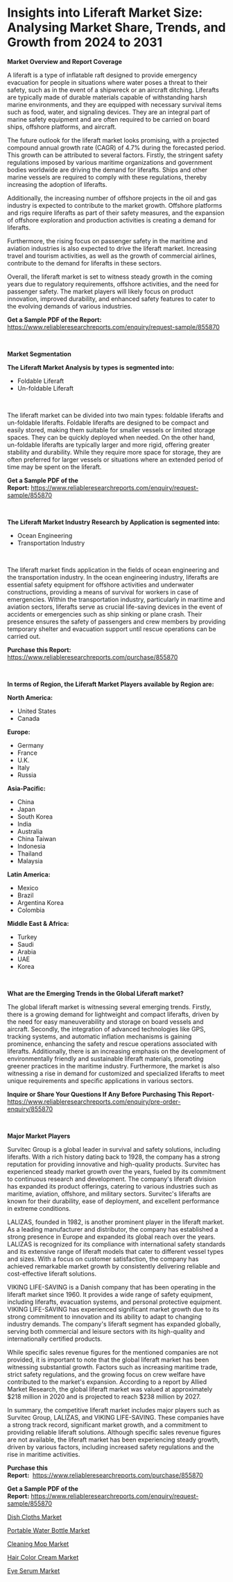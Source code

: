 <p><h1>Insights into Liferaft Market Size: Analysing Market Share, Trends, and Growth from 2024 to 2031</h1></p><p><strong>Market Overview and Report Coverage</strong></p>
<p><p>A liferaft is a type of inflatable raft designed to provide emergency evacuation for people in situations where water poses a threat to their safety, such as in the event of a shipwreck or an aircraft ditching. Liferafts are typically made of durable materials capable of withstanding harsh marine environments, and they are equipped with necessary survival items such as food, water, and signaling devices. They are an integral part of marine safety equipment and are often required to be carried on board ships, offshore platforms, and aircraft.</p><p>The future outlook for the liferaft market looks promising, with a projected compound annual growth rate (CAGR) of 4.7% during the forecasted period. This growth can be attributed to several factors. Firstly, the stringent safety regulations imposed by various maritime organizations and government bodies worldwide are driving the demand for liferafts. Ships and other marine vessels are required to comply with these regulations, thereby increasing the adoption of liferafts.</p><p>Additionally, the increasing number of offshore projects in the oil and gas industry is expected to contribute to the market growth. Offshore platforms and rigs require liferafts as part of their safety measures, and the expansion of offshore exploration and production activities is creating a demand for liferafts.</p><p>Furthermore, the rising focus on passenger safety in the maritime and aviation industries is also expected to drive the liferaft market. Increasing travel and tourism activities, as well as the growth of commercial airlines, contribute to the demand for liferafts in these sectors.</p><p>Overall, the liferaft market is set to witness steady growth in the coming years due to regulatory requirements, offshore activities, and the need for passenger safety. The market players will likely focus on product innovation, improved durability, and enhanced safety features to cater to the evolving demands of various industries.</p></p>
<p><strong>Get a Sample PDF of the Report:</strong> <a href="https://www.reliableresearchreports.com/enquiry/request-sample/855870">https://www.reliableresearchreports.com/enquiry/request-sample/855870</a></p>
<p>&nbsp;</p>
<p><strong>Market Segmentation</strong></p>
<p><strong>The Liferaft Market Analysis by types is segmented into:</strong></p>
<p><ul><li>Foldable Liferaft</li><li>Un-foldable Liferaft</li></ul></p>
<p>&nbsp;</p>
<p><p>The liferaft market can be divided into two main types: foldable liferafts and un-foldable liferafts. Foldable liferafts are designed to be compact and easily stored, making them suitable for smaller vessels or limited storage spaces. They can be quickly deployed when needed. On the other hand, un-foldable liferafts are typically larger and more rigid, offering greater stability and durability. While they require more space for storage, they are often preferred for larger vessels or situations where an extended period of time may be spent on the liferaft.</p></p>
<p><strong>Get a Sample PDF of the Report:</strong>&nbsp;<a href="https://www.reliableresearchreports.com/enquiry/request-sample/855870">https://www.reliableresearchreports.com/enquiry/request-sample/855870</a></p>
<p>&nbsp;</p>
<p><strong>The Liferaft Market Industry Research by Application is segmented into:</strong></p>
<p><ul><li>Ocean Engineering</li><li>Transportation Industry</li></ul></p>
<p>&nbsp;</p>
<p><p>The liferaft market finds application in the fields of ocean engineering and the transportation industry. In the ocean engineering industry, liferafts are essential safety equipment for offshore activities and underwater constructions, providing a means of survival for workers in case of emergencies. Within the transportation industry, particularly in maritime and aviation sectors, liferafts serve as crucial life-saving devices in the event of accidents or emergencies such as ship sinking or plane crash. Their presence ensures the safety of passengers and crew members by providing temporary shelter and evacuation support until rescue operations can be carried out.</p></p>
<p><strong>Purchase this Report:</strong>&nbsp; <a href="https://www.reliableresearchreports.com/purchase/855870">https://www.reliableresearchreports.com/purchase/855870</a></p>
<p>&nbsp;</p>
<p><strong>In terms of Region, the Liferaft Market Players available by Region are:</strong></p>
<p>
    <p> <strong> North America: </strong>
        <ul>
            <li>United States</li>
            <li>Canada</li>
        </ul>
        </p> 
    <p> <strong> Europe: </strong>
        <ul>
            <li>Germany</li>
            <li>France</li>
            <li>U.K.</li>
            <li>Italy</li>
            <li>Russia</li>
        </ul>
        </p> 
    <p> <strong> Asia-Pacific: </strong>
        <ul>
            <li>China</li>
            <li>Japan</li>
            <li>South Korea</li>
            <li>India</li>
            <li>Australia</li>
            <li>China Taiwan</li>
            <li>Indonesia</li>
            <li>Thailand</li>
            <li>Malaysia</li>
        </ul>
        </p> 
    <p> <strong> Latin America: </strong>
        <ul>
            <li>Mexico</li>
            <li>Brazil</li>
            <li>Argentina Korea</li>
            <li>Colombia</li>
        </ul>
        </p> 
    <p> <strong> Middle East & Africa: </strong>
        <ul>
            <li>Turkey</li>
            <li>Saudi</li>
            <li>Arabia</li>
            <li>UAE</li>
            <li>Korea</li>
        </ul>
    </p>
    </p>
<p>&nbsp;</p>
<p><strong>What are the Emerging Trends in the Global Liferaft market?</strong></p>
<p><p>The global liferaft market is witnessing several emerging trends. Firstly, there is a growing demand for lightweight and compact liferafts, driven by the need for easy maneuverability and storage on board vessels and aircraft. Secondly, the integration of advanced technologies like GPS, tracking systems, and automatic inflation mechanisms is gaining prominence, enhancing the safety and rescue operations associated with liferafts. Additionally, there is an increasing emphasis on the development of environmentally friendly and sustainable liferaft materials, promoting greener practices in the maritime industry. Furthermore, the market is also witnessing a rise in demand for customized and specialized liferafts to meet unique requirements and specific applications in various sectors.</p></p>
<p><strong>Inquire or Share Your Questions If Any Before Purchasing This Report</strong>- <a href="https://www.reliableresearchreports.com/enquiry/pre-order-enquiry/855870">https://www.reliableresearchreports.com/enquiry/pre-order-enquiry/855870</a></p>
<p>&nbsp;</p>
<p><strong>Major Market Players</strong></p>
<p><p>Survitec Group is a global leader in survival and safety solutions, including liferafts. With a rich history dating back to 1928, the company has a strong reputation for providing innovative and high-quality products. Survitec has experienced steady market growth over the years, fueled by its commitment to continuous research and development. The company's liferaft division has expanded its product offerings, catering to various industries such as maritime, aviation, offshore, and military sectors. Survitec's liferafts are known for their durability, ease of deployment, and excellent performance in extreme conditions.</p><p>LALIZAS, founded in 1982, is another prominent player in the liferaft market. As a leading manufacturer and distributor, the company has established a strong presence in Europe and expanded its global reach over the years. LALIZAS is recognized for its compliance with international safety standards and its extensive range of liferaft models that cater to different vessel types and sizes. With a focus on customer satisfaction, the company has achieved remarkable market growth by consistently delivering reliable and cost-effective liferaft solutions.</p><p>VIKING LIFE-SAVING is a Danish company that has been operating in the liferaft market since 1960. It provides a wide range of safety equipment, including liferafts, evacuation systems, and personal protective equipment. VIKING LIFE-SAVING has experienced significant market growth due to its strong commitment to innovation and its ability to adapt to changing industry demands. The company's liferaft segment has expanded globally, serving both commercial and leisure sectors with its high-quality and internationally certified products.</p><p>While specific sales revenue figures for the mentioned companies are not provided, it is important to note that the global liferaft market has been witnessing substantial growth. Factors such as increasing maritime trade, strict safety regulations, and the growing focus on crew welfare have contributed to the market's expansion. According to a report by Allied Market Research, the global liferaft market was valued at approximately $218 million in 2020 and is projected to reach $238 million by 2027.</p><p>In summary, the competitive liferaft market includes major players such as Survitec Group, LALIZAS, and VIKING LIFE-SAVING. These companies have a strong track record, significant market growth, and a commitment to providing reliable liferaft solutions. Although specific sales revenue figures are not available, the liferaft market has been experiencing steady growth, driven by various factors, including increased safety regulations and the rise in maritime activities.</p></p>
<p><strong>Purchase this Report:</strong>&nbsp;&nbsp;<a href="https://www.reliableresearchreports.com/purchase/855870">https://www.reliableresearchreports.com/purchase/855870</a></p>
<p></p>
<p><strong>Get a Sample PDF of the Report:</strong>&nbsp;<a href="https://www.reliableresearchreports.com/enquiry/request-sample/855870">https://www.reliableresearchreports.com/enquiry/request-sample/855870</a></p>
<p><p><a href="https://github.com/gshchiplitsov/Market-Research-Report-List-2/blob/main/dish-cloths-market.md">Dish Cloths Market</a></p><p><a href="https://github.com/rahu1503/Market-Research-Report-List-2/blob/main/portable-water-bottle-market.md">Portable Water Bottle Market</a></p><p><a href="https://github.com/rahu1502/Market-Research-Report-List-2/blob/main/cleaning-mop-market.md">Cleaning Mop Market</a></p><p><a href="https://github.com/rahu1505/Market-Research-Report-List-2/blob/main/hair-color-cream-market.md">Hair Color Cream Market</a></p><p><a href="https://github.com/rahu1501/Market-Research-Report-List-2/blob/main/eye-serum-market.md">Eye Serum Market</a></p></p>